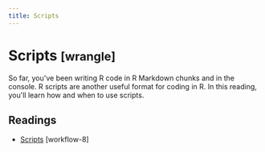 ```yaml
---
title: Scripts
---
```


<!-- Generated automatically from scripts.yml. Do not edit by hand -->

# Scripts <small class='wrangle'>[wrangle]</small>


So far, you've been writing R code in R Markdown chunks and in the console. R
scripts are another useful format for coding in R. In this reading, you'll learn
how and when to use scripts.

## Readings

  * [Scripts](https://dcl-workflow.stanford.edu/scripts.html) [workflow-8]



